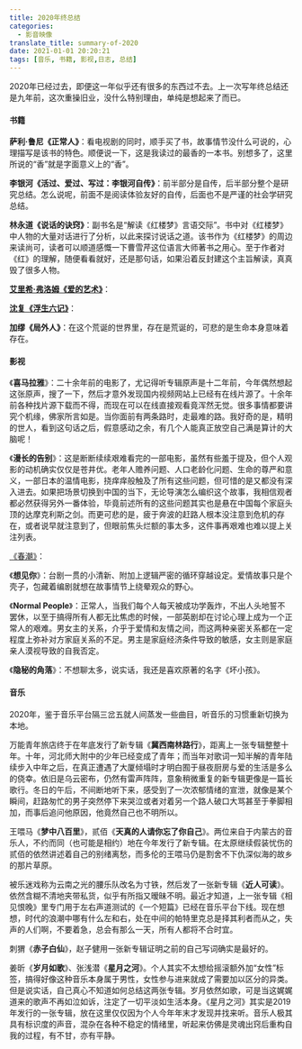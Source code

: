 ```yaml
---
title: 2020年终总结
categories:
  - 影音映像
translate_title: summary-of-2020
date: 2021-01-01 20:20:21
tags: [音乐, 书籍, 影视,日志, 总结]
---
```




2020年已经过去，即便这一年似乎还有很多的东西过不去。上一次写年终总结还是九年前，这次重操旧业，没什么特别理由，单纯是想起来了而已。

#### 书籍

**萨利·鲁尼《正常人》**：看电视剧的同时，顺手买了书，故事情节没什么可说的，心理描写是该书的特色。顺便说一下，这是我读过的最香的一本书。别想多了，这里所说的“香”就是字面意义上的“香”。

**李银河《活过、爱过、写过：李银河自传》**：前半部分是自传，后半部分整个是研究总结。怎么说呢，前面不是阅读体验友好的自传，后面也不是严谨的社会学研究总结。

**林永道《说话的诀窍》**：副书名是“解读《红楼梦》言语交际”。书中对《红楼梦》中人物的大量对话进行了分析，以此来探讨说话之道。该书作为《红楼梦》的周边来读尚可，读者可以顺道感慨一下曹雪芹这位语言大师著书之用心。至于作者对《红》的理解，随便看看就好，还是那句话，如果沿着反封建这个主旨解读，真真毁了很多人物。

[**艾里希·弗洛姆《爱的艺术》**](https://www.poqpoq.net/2020/04/april-8-2020.html)：

[**沈复《浮生六记》**](https://www.poqpoq.net/2020/02/ephemeral-life-like-a-dream,how-long-can-we-enjoy-the-happiness.html)：

**加缪《局外人》**：在这个荒诞的世界里，存在是荒诞的，可悲的是生命本身意味着存在。

#### 影视

《**喜马拉雅**》：二十余年前的电影了，尤记得听专辑原声是十二年前，今年偶然想起这张原声，搜了一下，然后才意外发现国内视频网站上已经有在线片源了。十余年前各种找片源下载而不得，而现在可以在线直接观看竟浑然无觉。很多事情都要讲究个机缘，佛家所言如是。当你面前有两条路时，走最难的路。我好奇的是，精明的世人，看到这句话之后，假意感动之余，有几个人能真正放空自己满是算计的大脑呢！

《**漫长的告别**》：这是断断续续艰难看完的一部电影，虽然有些羞于提及，但个人观影的动机确实仅仅是苍井优。老年人赡养问题、人口老龄化问题、生命的尊严和意义，一部日本的温情电影，挠痒痒般触及了所有这些问题，但可惜的是又都没有深入进去。如果把场景切换到中国的当下，无论导演怎么编织这个故事，我相信观者都必然获得另外一番体验，毕竟前述所有的这些问题其实也是悬在中国每个家庭头顶的达摩克利斯之剑。而更可悲的是，疲于奔波的赶路人根本没注意到危机的存在，或者说早就注意到了，但眼前焦头烂额的事太多，这件事再艰难也难以提上关注列表。

[《春潮》](https://www.poqpoq.net/2020/06/control.html)：

《**想见你**》：台剧一贯的小清新、附加上逻辑严密的循环穿越设定。爱情故事只是个壳子，包藏着编剧就想在故事情节上绕晕观众的野心。

《**Normal People**》：正常人，当我们每个人每天被成功学轰炸，不出人头地誓不罢休，以至于搞得所有人都无比焦虑的时候，一部英剧却在讨论心理上成为一个正常人的艰难。男女主的关系，介乎于爱情和友情之间，而这两种亲密关系都在一定程度上弥补对方家庭关系的不足。男主是家庭经济条件导致的敏感，女主则是家庭亲人漠视导致的自我否定。

《**隐秘的角落**》：不想聊太多，说实话，我还是喜欢原著的名字《坏小孩》。

#### 音乐

2020年，鉴于音乐平台隔三岔五就人间蒸发一些曲目，听音乐的习惯重新切换为本地。

万能青年旅店终于在年底发行了新专辑《**冀西南林路行**》，距离上一张专辑整整十年。十年，河北师大附中的少年已经变成了青年；而当年对歌词一知半解的青年陆续步入中年之后，在真正遭遇了大厦倾塌时才明白囿于昼夜厨房与爱的生活是多么的侥幸。依旧是乌云密布，仍然有雷声阵阵，意象稍微重复的新专辑更像是一篇长歌行。冬日的午后，不间断地听下来，感受到了一次浓郁情绪的宣泄，就像是某个瞬间，赶路匆忙的男子突然停下来哭泣或者对着另一个路人破口大骂甚至于拳脚相加，而事后追问他原因，他竟然自己也不明所以。

王喂马《**梦中八百里**》，贰佰《**天真的人请你忘了你自己**》。两位来自于内蒙古的音乐人，不约而同（也可能是相约）地在今年发行了新专辑。在太原继续假装忧伤的贰佰的依然讲述着自己的别绪离愁，而多伦的王喂马仍是割舍不下仇深似海的故乡的那片草原。

被乐迷戏称为云南之光的腰乐队改名为寸铁，然后发了一张新专辑《**近人可读**》。依然含糊不清地夹带私货，似乎有所指又暧昧不明。最近才知道，上一张专辑《相见恨晚》里专门用于左右声道测试的《一个短篇》已经在音乐平台下线。现在想想，时代的浪潮中哪有什么左和右，处在中间的帕特里克总是择其利者而从之，失声的人们啊，不要着急，总会有那么一天，所有人都将不合时宜。

刺猬《**赤子白仙**》，赵子健用一张新专辑证明之前的自己写词确实是最好的。

姜昕《**岁月如歌**》、张浅潜《**星月之河**》。个人其实不太想给摇滚额外加“女性”标签，搞得好像这种音乐本身属于男性，女性参与进来就成了需要加以区分的异类。但是说实话，自己真心不知道如何总结这两张专辑。岁月依然如歌，可是当这娓娓道来的歌声不再如泣如诉，注定了一切平淡如生活本身。《星月之河》其实是2019年发行的一张专辑，放在这里仅仅因为个人今年年末才发现并找来听。音乐人极其具有标识度的声音，混杂在各种不稳定的情绪里，听起来仿佛是灵魂出窍后重构自我的过程，有不甘，亦有平静。